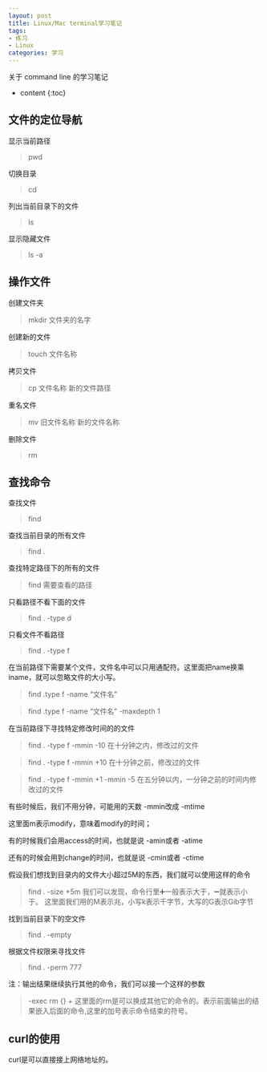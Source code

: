 ```yaml
---
layout: post
title: Linux/Mac terminal学习笔记
tags:
- 练习
- Linux
categories: 学习
---
```

关于 command line 的学习笔记




* content
{:toc}
## 文件的定位导航

显示当前路径

> pwd

切换目录

> cd

列出当前目录下的文件

> ls

显示隐藏文件

> ls -a


## 操作文件

创建文件夹

> mkdir 文件夹的名字

创建新的文件

> touch 文件名称

拷贝文件

> cp 文件名称 新的文件路径

重名文件

> mv 旧文件名称 新的文件名称

删除文件

> rm

## 查找命令

查找文件

> find

查找当前目录的所有文件

> find .

查找特定路径下的所有的文件

> find 需要查看的路径

只看路径不看下面的文件

> find . -type d

只看文件不看路径

> find . -type f

在当前路径下需要某个文件，文件名中可以只用通配符。这里面把name换乘iname，就可以忽略文件的大小写。

> find .type f -name “文件名”

> find .type f -name “文件名” -maxdepth 1

在当前路径下寻找特定修改时间的的文件

> find . -type f -mmin -10
在十分钟之内，修改过的文件

> find . -type f -mmin +10
在十分钟之前，修改过的文件

> find . -type f -mmin +1 -mmin -5
在五分钟以内，一分钟之前的时间内修改过的文件

有些时候后，我们不用分钟，可能用的天数 -mmin改成 -mtime

这里面m表示modify，意味着modify的时间；

有的时候我们会用access的时间，也就是说 -amin或者 -atime

还有的时候会用到change的时间，也就是说 -cmin或者 -ctime

假设我们想找到目录内的文件大小超过5M的东西，我们就可以使用这样的命令

> find . -size +5m
我们可以发现，命令行里➕一般表示大于，➖就表示小于。
这里面我们用的M表示兆，小写k表示千字节，大写的G表示Gib字节

找到当前目录下的空文件

> find . -empty

根据文件权限来寻找文件

> find . -perm 777

注：输出结果继续执行其他的命令，我们可以接一个这样的参数
> -exec rm {} +
这里面的rm是可以换成其他它的命令的。表示前面输出的结果嵌入后面的命令,这里的加号表示命令结束的符号。

## curl的使用

curl是可以直接接上网络地址的。